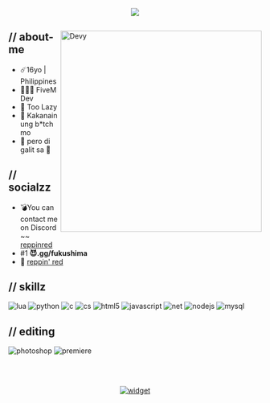 <p align = center > 
  <img src="https://media.discordapp.net/attachments/918497262290759771/1116117375415242772/filled-logo-removebg-preview.png">
</p>

<div>
<img align="right" width="400" alt="Devy" src="https://i.pinimg.com/564x/41/32/08/4132080bf1d307b2afc5a6d63d67f173.jpg"/>

<h2> // about-me </h2>
  
- ☄️16yo | Philippines
- 👨🏻‍💻 FiveM Dev
- 🦥 Too Lazy
- 🧊 Kakanain ung b*tch mo
- 🔴 pero di galit sa 🔵


<h2> // socialzz </h2>
  
- 💣You can contact me on Discord ~~ [reppinred](https://pinayflixtv.com/)
- #1 **😈.gg/fukushima**
- 🥶 [reppin' red](https://www.youtube.com/watch?v=-ZJTKdg5cfM&list=RDiZ3FNveKZs4&index=7)

<h2> // skillz </h2>
<img src = "https://img.shields.io/badge/lua-%232C2D72.svg?style=for-the-badge&logo=lua&logoColor=white" alt = "lua"/>
<img src = "https://img.shields.io/badge/python-3670A0?style=for-the-badge&logo=python&logoColor=ffdd54" alt = "python"/>
<img src = "https://img.shields.io/badge/c-%2300599C.svg?style=for-the-badge&logo=c&logoColor=white" alt = "c"/>
<img src = "https://img.shields.io/badge/c%23-%23239120.svg?style=for-the-badge&logo=c-sharp&logoColor=white" alt = "cs"/>
<img src = "https://img.shields.io/badge/html5-%23E34F26.svg?style=for-the-badge&logo=html5&logoColor=white" alt = "html5"/>
<img src = "https://img.shields.io/badge/javascript-%23323330.svg?style=for-the-badge&logo=javascript&logoColor=%23F7DF1E" alt = "javascript"/>
<img src = "https://img.shields.io/badge/.NET-5C2D91?style=for-the-badge&logo=.net&logoColor=white" alt = "net"/>
<img src = "https://img.shields.io/badge/node.js-6DA55F?style=for-the-badge&logo=node.js&logoColor=white" alt = "nodejs"/>
<img src = "https://img.shields.io/badge/mysql-%2300f.svg?style=for-the-badge&logo=mysql&logoColor=white" alt = "mysql"/>

 <h2> // editing </h2>
 <img src = "https://img.shields.io/badge/adobe%20photoshop-%2331A8FF.svg?style=for-the-badge&logo=adobe%20photoshop&logoColor=white" alt = "photoshop" />
 <img src = "https://img.shields.io/badge/adobe%20premiere%20pro-%23212BDE.svg?style=for-the-badge&logo=adobe%20pr&logoColor=white" alt = "premiere" />


</br></br>
</div>

<div align="center">

[![widget](https://i.pinimg.com/originals/0e/61/d8/0e61d8f9397309ddbcec4bd4bd75c022.gif)](hanime.tv)

</div>
